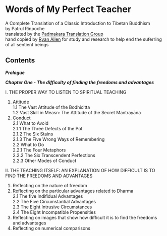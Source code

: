 # Words of My Perfect Teacher
A Complete Translation of a Classic Introduction to Tibetan Buddhism  
by Patrul Rinpoche  
translated by the [Padmakara Translation Group](https://www.shambhala.com/padmakara-translation-group-home/)   
hand copied by [Ryan Allen](https://github.com/ryanallen/words-of-my-perfect-teacher) for study and research to help end the suferring of all sentient beings  
  
## Contents  

***Prologue***  

***Chapter One - The difficulty of finding the freedoms and advantages***  

I. THE PROPER WAY TO LISTEN TO SPIRITUAL TEACHING  
1. Attitude  
  1.1 The Vast Attitude of the Bodhicitta  
  1.2 Vast Skill in Measn: The Attitude of the Secret Mantrayāna  
2. Conduct  
  2.1 What to Avoid  
    2.1.1 The Three Defects of the Pot  
    2.1.2 The Six Stains  
    2.1.3 The Five Wrong Ways of Remembering  
  2.2 What to Do  
    2.2.1 The Four Metaphors  
    2.2.2 The Six Transcendent Perfections  
    2.2.3 Other Modes of Conduct  

II. THE TEACHING ITSELF: AN EXPLANATION OF HOW DIFFICULT IS TO FIND THE FREEDOMS AND ADVANTAGES  
1. Reflecting on the nature of freedom  
2. Reflecting on the particular advantages related to Dharma  
  2.1 The five Indifidual Advantages  
  2.2 The Five Circumstantial Advantages  
  2.3 The Eight Intrusive Circumstances  
  2.4 The Eight Incompatible Propensities  
3. Reflecting on images that show how difficult it is to find the freedoms and advantages  
4. Reflecting on numerical comparisons  